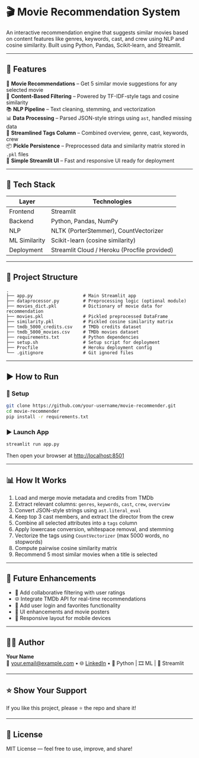 
# 🎬 Movie Recommendation System  
An interactive recommendation engine that suggests similar movies based on content features like genres, keywords, cast, and crew using NLP and cosine similarity. Built using Python, Pandas, Scikit-learn, and Streamlit.

---

## 🚀 Features  
🍿 **Movie Recommendations** – Get 5 similar movie suggestions for any selected movie  
🧠 **Content-Based Filtering** – Powered by TF-IDF-style tags and cosine similarity  
📚 **NLP Pipeline** – Text cleaning, stemming, and vectorization  
📊 **Data Processing** – Parsed JSON-style strings using `ast`, handled missing data  
🧵 **Streamlined Tags Column** – Combined overview, genre, cast, keywords, crew  
📦 **Pickle Persistence** – Preprocessed data and similarity matrix stored in `.pkl` files  
🎨 **Simple Streamlit UI** – Fast and responsive UI ready for deployment

---

## 🧠 Tech Stack  
| Layer         | Technologies                                  |
|---------------|-----------------------------------------------|
| Frontend      | Streamlit                                     |
| Backend       | Python, Pandas, NumPy                         |
| NLP           | NLTK (PorterStemmer), CountVectorizer         |
| ML Similarity | Scikit-learn (cosine similarity)              |
| Deployment    | Streamlit Cloud / Heroku (Procfile provided)  |

---

## 📂 Project Structure  
```
.
├── app.py                   # Main Streamlit app
├── dataprocessor.py         # Preprocessing logic (optional module)
├── movies_dict.pkl          # Dictionary of movie data for recommendation
├── movies.pkl               # Pickled preprocessed DataFrame
├── similarity.pkl           # Pickled cosine similarity matrix
├── tmdb_5000_credits.csv    # TMDb credits dataset
├── tmdb_5000_movies.csv     # TMDb movies dataset
├── requirements.txt         # Python dependencies
├── setup.sh                 # Setup script for deployment
├── Procfile                 # Heroku deployment config
└── .gitignore               # Git ignored files
```

---

## ▶️ How to Run  

### 🔧 Setup  
```bash
git clone https://github.com/your-username/movie-recommender.git
cd movie-recommender
pip install -r requirements.txt
```

### ▶️ Launch App  
```bash
streamlit run app.py
```
Then open your browser at [http://localhost:8501](http://localhost:8501)

---

## 📊 How It Works  
1. Load and merge movie metadata and credits from TMDb  
2. Extract relevant columns: `genres`, `keywords`, `cast`, `crew`, `overview`  
3. Convert JSON-style strings using `ast.literal_eval`  
4. Keep top 3 cast members, and extract the director from the crew  
5. Combine all selected attributes into a `tags` column  
6. Apply lowercase conversion, whitespace removal, and stemming  
7. Vectorize the tags using `CountVectorizer` (max 5000 words, no stopwords)  
8. Compute pairwise cosine similarity matrix  
9. Recommend 5 most similar movies when a title is selected  

---

## 🔮 Future Enhancements  
- 🎯 Add collaborative filtering with user ratings  
- 🌐 Integrate TMDb API for real-time recommendations  
- 💾 Add user login and favorites functionality  
- 🎨 UI enhancements and movie posters  
- 📱 Responsive layout for mobile devices  

---

## 👨‍💻 Author  
**Your Name**  
📧 your.email@example.com • 🌐 [LinkedIn](https://linkedin.com/in/yourprofile) • 🐍 Python | 🎞️ ML | 🎨 Streamlit  

---

## ⭐ Show Your Support  
If you like this project, please ⭐ the repo and share it!

---

## 📜 License  
MIT License — feel free to use, improve, and share!
